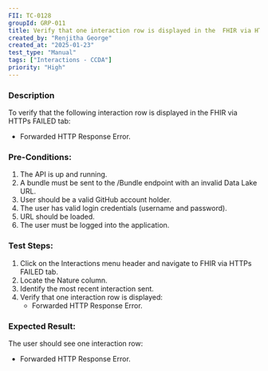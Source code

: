 ```yaml
---
FII: TC-0128
groupId: GRP-011
title: Verify that one interaction row is displayed in the  FHIR via HTTPs FAILED tab when a xml file is sent to the /ccda/Bundle endpoint
created_by: "Renjitha George"
created_at: "2025-01-23"
test_type: "Manual"
tags: ["Interactions - CCDA"]
priority: "High"
---
```


### Description

To verify that the following interaction row is displayed in the FHIR via HTTPs
FAILED tab:

- Forwarded HTTP Response Error.

### Pre-Conditions:

1. The API is up and running.
2. A bundle must be sent to the /Bundle endpoint with an invalid Data Lake URL.
3. User should be a valid GitHub account holder.
4. The user has valid login credentials (username and password).
5. URL should be loaded.
6. The user must be logged into the application.

### Test Steps:

1. Click on the Interactions menu header and navigate to FHIR via HTTPs FAILED
   tab.
2. Locate the Nature column.
3. Identify the most recent interaction sent.
4. Verify that one interaction row is displayed:
   - Forwarded HTTP Response Error.

### Expected Result:

The user should see one interaction row:

- Forwarded HTTP Response Error.
